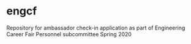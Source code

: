 # engcf

Repository for ambassador check-in application as part of Engineering Career Fair Personnel subcommittee Spring 2020
